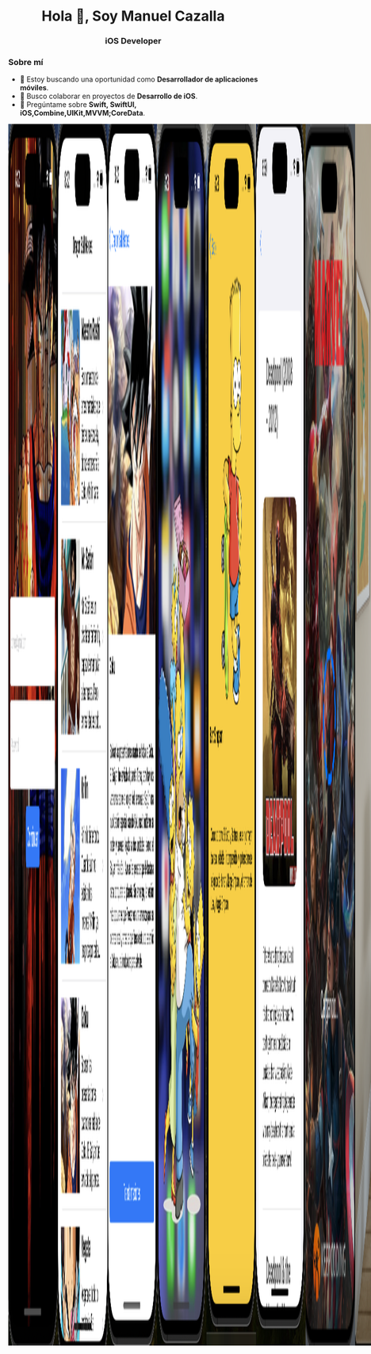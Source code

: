 <h1 align="center">Hola 👋, Soy Manuel Cazalla</h1>
<h3 align="center">iOS Developer</h3>

### Sobre mí
- 🔭 Estoy buscando una oportunidad como **Desarrollador de aplicaciones móviles**.
- 👯 Busco colaborar en proyectos de **Desarrollo de iOS**.
- 💬 Pregúntame sobre **Swift, SwiftUI, iOS,Combine,UIKit,MVVM;CoreData**.





<div style="display: flex;">
  <img src="https://github.com/ManuelCAZALLA/ManuelCAZALLA/raw/main/Captura%20de%20pantalla%202023-10-12%20a%20las%208.22.38.png"" alt="Imagen 1" style="width: 100px; height: auto;">
  <img src="https://github.com/ManuelCAZALLA/ManuelCAZALLA/blob/main/Captura%20de%20pantalla%202023-10-12%20a%20las%208.23.26.png" alt="Imagen 2" style="width: 100px; height: auto;">
  <img src="https://github.com/ManuelCAZALLA/ManuelCAZALLA/blob/main/Captura%20de%20pantalla%202023-10-12%20a%20las%208.23.45.png" alt="Imagen 3" style="width: 100px; height: auto;">
  <img src="https://github.com/ManuelCAZALLA/ManuelCAZALLA/blob/main/Captura%20de%20pantalla%202023-10-12%20a%20las%208.28.30.png" alt="Imagen 4" style="width: 100px; height: auto;">
  <img src="https://github.com/ManuelCAZALLA/ManuelCAZALLA/blob/main/Captura%20de%20pantalla%202023-10-12%20a%20las%208.28.54.png" alt="Imagen 5" style="width: 100px; height: auto;">
   <img src="https://github.com/ManuelCAZALLA/ManuelCAZALLA/blob/main/imagen6.png" alt="Imagen 6" style="width: 100px; height: auto;">
<img src="https://github.com/ManuelCAZALLA/ManuelCAZALLA/blob/main/Imagen7.png" alt="Imagen 7" style="width: 100px; height: auto;">
<img src="https://github.com/ManuelCAZALLA/ManuelCAZALLA/blob/main/VisionPro.png" alt="Vision Pro" style="width: 300px; height: auto;">
<div style="display: flex;">

 
# Habilidades Técnicas:


Desarrollo de aplicaciones nativas para iOS utilizando Swift, UIKit y SwiftUI.
Experiencia en la implementación de patrones de diseño como MVVM y MVC.
Persistencia de datos con Coredata, Swiftdata, UserDefault y Keychain.
Programación reactiva con Combine y RXSwift

## Herramientas y Entornos:

Dominio de Xcode como entorno de desarrollo integrado (IDE).
Control de versiones con Git, GitHub y GitFlow.
Conocimiento de Github Action y Fastlane para automatización de tareas.
Organización de tareas y trello y Jira 

# Frameworks y Librerías:

Uso  de Core Data y SwiftData para la gestión de datos en aplicaciones iOS.
Uso de Keychain para guardar los datos sensibles del usuario.
Integración de MapKit para la implementación de mapas y ubicación.
Programación reactiva con Combine y RXSwift.
Async Await para que la navegación sea mas fluida y el código mas legible y fácil de mantener.
Implementación de animaciones complejas con Core Animation.

## Pruebas y Calidad del Código:

Desarrollo de pruebas unitarias con XCTest para garantizar la robustez del código.
Experiencia en la implementación de pruebas de interfaz de usuario para garantizar una experiencia fluida para el usuario final.

# Gestión de Dependencias:

Uso efectivo de gestores de dependencias como CocoaPods y Swift Package Manager.
Integración y gestión de bibliotecas externas para mejorar la eficiencia del desarrollo.

## Diseño de Interfaces de Usuario:

Creación de interfaces atractivas y funcionales utilizando UIKit y SwiftUI.

# Certificaciones

Aquí están algunas de las certificaciones que he obtenido:

## 📚 **Certificaciones en Desarrollo de iOS y Programación Móvil**

- **[Bootcamp Desarrollo de Apps Móviles Fullstack](https://github.com/ManuelCAZALLA/ManuelCAZALLA/blob/main/Bootcamp%20Desarrollo%20de%20Apps%20M%C3%B3viles%20Fullstack.pdf)** - KeepCoding® (Expedición: mayo 2024)
  ![Bootcamp Desarrollo de Apps Móviles Fullstack](https://github.com/ManuelCAZALLA/ManuelCAZALLA/raw/main/Captura%20de%20pantalla%202024-02-09%20a%20las%2015.59.48.png)

- **[Aprende a Programar desde Cero - Full Stack Junior Bootcamp](https://github.com/ManuelCAZALLA/ManuelCAZALLA/blob/main/Aprende%20a%20Programar%20desde%20Cero%20-%20Full%20Stack%20Junior%20Bootcamp.pdf)** - KeepCoding® (Expedición: feb. 2022)
  ![Aprende a Programar desde Cero](https://github.com/ManuelCAZALLA/ManuelCAZALLA/raw/main/Captura%20de%20pantalla%202024-02-09%20a%20las%2016.01.27.png)

- **[Curso de Desarrollo Apps iOS con Swift](https://github.com/ManuelCAZALLA/ManuelCAZALLA/blob/main/Curso%20de%20Desarrollo%20Apps%20iOS%20con%20Swift.pdf)** - KeepCoding®
  ![Curso de Desarrollo Apps iOS con Swift](https://github.com/ManuelCAZALLA/ManuelCAZALLA/raw/main/Captura%20de%20pantalla%202024-02-09%20a%20las%2016.10.38.png)

- **[Curso de Git, Github y SourceTree](https://github.com/ManuelCAZALLA/ManuelCAZALLA/blob/main/Curso%20de%20Git%2C%20Github%20y%20SourceTree.pdf)** - KeepCoding®
  ![Curso de Git, Github y SourceTree](https://github.com/ManuelCAZALLA/ManuelCAZALLA/raw/main/Captura%20de%20pantalla%202024-02-09%20a%20las%2016.13.03.png)

- **[Desarrollo de Apps para iOS con Storyboards](https://github.com/ManuelCAZALLA/ManuelCAZALLA/blob/main/Desarrollo%20de%20Apps%20para%20iOS%20con%20Storyboards.pdf)** - KeepCoding®
  ![Desarrollo de Apps para iOS con Storyboards](https://github.com/ManuelCAZALLA/ManuelCAZALLA/raw/main/Captura%20de%20pantalla%202024-02-09%20a%20las%2016.14.18.png)

- **[Curso de Despliegue iOS y Android](https://github.com/ManuelCAZALLA/ManuelCAZALLA/blob/main/Curso%20de%20Despliegue%20iOS%20y%20Android.pdf)** - KeepCoding®
  ![Curso de Despliegue iOS y Android](https://github.com/ManuelCAZALLA/ManuelCAZALLA/raw/main/Captura%20de%20pantalla%202024-02-09%20a%20las%2016.15.02.png)

- **[Curso de Firebase](https://github.com/ManuelCAZALLA/ManuelCAZALLA/blob/main/Curso%20de%20Firebase.pdf)** - KeepCoding®
  ![Curso de Firebase](https://github.com/ManuelCAZALLA/ManuelCAZALLA/raw/main/Captura%20de%20pantalla%202024-02-09%20a%20las%2016.16.37.png)

- **[Curso de Fundamentos Android](https://github.com/ManuelCAZALLA/ManuelCAZALLA/blob/main/Curso%20de%20Fundamentos%20Android.pdf)** - KeepCoding®
  ![Curso de Fundamentos Android](https://github.com/ManuelCAZALLA/ManuelCAZALLA/raw/main/Captura%20de%20pantalla%202024-02-09%20a%20las%2016.17.12.png)

- **[Curso de Git](https://github.com/ManuelCAZALLA/ManuelCAZALLA/blob/main/Curso%20de%20Git.pdf)** - KeepCoding®
  ![Curso de Git](https://github.com/ManuelCAZALLA/ManuelCAZALLA/raw/main/Captura%20de%20pantalla%202024-02-09%20a%20las%2016.17.50.png)

- **[Lenguaje Kotlin](https://github.com/ManuelCAZALLA/ManuelCAZALLA/blob/main/Lenguaje%20Kotlin.pdf)** - KeepCoding®
  ![Lenguaje Kotlin](https://github.com/ManuelCAZALLA/ManuelCAZALLA/raw/main/Captura%20de%20pantalla%202024-02-09%20a%20las%2016.18.17.png)

- **[Lenguaje Swift](https://github.com/ManuelCAZALLA/ManuelCAZALLA/blob/main/Lenguaje%20Swift.pdf)** - KeepCoding®
  ![Lenguaje Swift](https://github.com/ManuelCAZALLA/ManuelCAZALLA/raw/main/Captura%20de%20pantalla%202024-02-09%20a%20las%2016.18.56.png)

- **[Mobile 101](https://github.com/ManuelCAZALLA/ManuelCAZALLA/blob/main/Mobile%20101.pdf)** - KeepCoding®
  ![Mobile 101](https://github.com/ManuelCAZALLA/ManuelCAZALLA/raw/main/Captura%20de%20pantalla%202024-02-09%20a%20las%2016.19.30.png)

- **[Modelo de Datos e Introducción a SQL](https://github.com/ManuelCAZALLA/ManuelCAZALLA/blob/main/Modelo%20de%20Datos%20e%20Introducci%C3%B3n%20a%20SQL.pdf)** - KeepCoding®
  ![Modelo de Datos e Introducción a SQL](https://github.com/ManuelCAZALLA/ManuelCAZALLA/raw/main/Captura%20de%20pantalla%202024-02-09%20a%20las%2016.20.01.png)

- **[Patrones de Diseño](https://github.com/ManuelCAZALLA/ManuelCAZALLA/blob/main/Patrones%20de%20Dise%C3%B1o.pdf)** - KeepCoding®
  ![Patrones de Diseño](https://github.com/ManuelCAZALLA/ManuelCAZALLA/raw/main/Captura%20de%20pantalla%202024-02-09%20a%20las%2016.20.32.png)

- **[Programación Orientada a Objetos](https://github.com/ManuelCAZALLA/ManuelCAZALLA/blob/main/Programaci%C3%B3n%20Orientada%20a%20Objetos.pdf)** - KeepCoding®
  ![Programación Orientada a Objetos](https://github.com/ManuelCAZALLA/ManuelCAZALLA/raw/main/Captura%20de%20pantalla%202024-02-09%20a%20las%2016.21.14.png)

- **[Server Side Swift](https://github.com/ManuelCAZALLA/ManuelCAZALLA/blob/main/Server%20Side%20Swift.pdf)** - KeepCoding®
  ![Server Side Swift](https://github.com/ManuelCAZALLA/ManuelCAZALLA/raw/main/Captura%20de%20pantalla%202024-02-09%20a%20las%2016.21.56.png)

- **[UX Móvil & Diseño UI](https://github.com/ManuelCAZALLA/ManuelCAZALLA/blob/main/UX%20M%C3%B3vil%20%26%20Dise%C3%B1o%20UI.pdf)** - KeepCoding®
  ![UX Móvil & Diseño UI](https://github.com/ManuelCAZALLA/ManuelCAZALLA/raw/main/Captura%20de%20pantalla%202024-02-09%20a%20las%2016.22.30.png)

- **[iOS Avanzado](https://github.com/ManuelCAZALLA/ManuelCAZALLA/blob/main/iOS%20Avanzado.pdf)** - KeepCoding®
  ![iOS Avanzado](https://github.com/ManuelCAZALLA/ManuelCAZALLA/raw/main/Captura%20de%20pantalla%202024-02-09%20a%20las%2016.23.04.png)

- **[iOS Superpoderes](https://github.com/ManuelCAZALLA/ManuelCAZALLA/blob/main/iOS%20Superpoderes.pdf)** - KeepCoding®
  ![iOS Superpoderes](https://github.com/ManuelCAZALLA/ManuelCAZALLA/raw/main/Captura%20de%20pantalla%202024-02-09%20a%20las%2016.23.52.png)


![Estadísticas Generales](https://github-readme-stats.vercel.app/api?username=ManuelCAZALLA&show_icons=true&count_private=true)




### Conéctate conmigo:
- LinkedIn: [Manuel Cazalla](https://linkedin.com/in/manuel-cazalla-colmenero-965bb110a)
- Facebook: [Manuel Cazalla](https://www.facebook.com/manuel.cazallacolmenero)
- Correo electrónico: [manuelcm23@hotmail.com](mailto:manuelcm23@hotmail.com)
- Teléfono: 622077578






